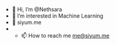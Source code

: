 - 👋 Hi, I’m @Nethsara
- 👀 I’m interested in Machine Learning
- 🧭 siyum.me
- - 📫 How to reach me me@siyum.me

<!---
Nethsara/Nethsara is a ✨ special ✨ repository because its `README.md` (this file) appears on your GitHub profile.
You can click the Preview link to take a look at your changes.
--->
